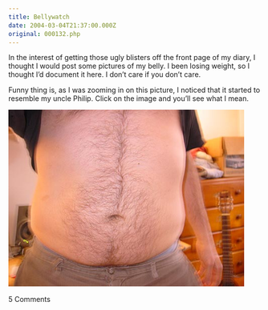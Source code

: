 ```yaml
---
title: Bellywatch
date: 2004-03-04T21:37:00.000Z
original: 000132.php
---
```


In the interest of getting those ugly blisters off the front page of my diary, I thought I would post some pictures of my belly. I been losing weight, so I thought I’d document it here. I don’t care if you don’t care.

Funny thing is, as I was zooming in on this picture, I noticed that it started to resemble my uncle Philip. Click on the image and you’ll see what I mean.

<p class="polaroid" style="--deg: -2deg"><img src="./belly-0.jpg" /></p>

<div class="commentdivider"></div><span class="commentheader">5 Comments</span>

<!-- <div class="commentdivider">
<span class="commentauthorbox">Posted by noraa</span>
<span class="commentdatebox">Thursday, March  4, 2004</span>
<span class="commenttimebox"> 4:40 PM</span>
</div>
<div class="commentbody">oh my god you ate your uncle!</div>
<div class="commentdivider">
<span class="commentauthorbox">Posted by noraa</span>
<span class="commentdatebox">Thursday, March  4, 2004</span>
<span class="commenttimebox"> 4:43 PM</span>
</div>
<div class="commentbody">you know what they say about men with right-dominant belly hair? </div>
<div class="commentdivider">
<span class="commentauthorbox">Posted by <a href="mailto&#58;zaranita&#64;bellsouth&#46;net">Anita</a></span>
<span class="commentdatebox">Thursday, March  4, 2004</span>
<span class="commenttimebox"> 7:16 PM</span>
</div>
<div class="commentbody">Oh my. There really is someone there.  I zoomed in – and there is someone there.  Was your Uncle Philip ever in that band Angel?

(shudder)</div>

<div class="commentdivider">
<span class="commentauthorbox">Posted by <a href="mailto&#58;calametti&#64;comcast&#46;net">u.m.</a></span>
<span class="commentdatebox">Friday, March  5, 2004</span>
<span class="commenttimebox">11:22 AM</span>
</div>
<div class="commentbody">not quite sure which image is most disturbing…the foot is definitely a close second.</div>
<div class="commentdivider">
<span class="commentauthorbox">Posted by Uncle P</span>
<span class="commentdatebox">Monday, March  8, 2004</span>
<span class="commenttimebox">11:42 AM</span>
</div>
<div class="commentbody">Made my day.   Like I’ve been telling your mother, you really have too much time on your hands.  Time to get a job. </div> -->
